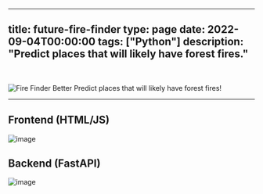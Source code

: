 
---
title: future-fire-finder
type: page
date: 2022-09-04T00:00:00
tags: ["Python"]
description: "Predict places that will likely have forest fires."
---


<br>

![Fire Finder Better](https://user-images.githubusercontent.com/35516367/188337454-ba33b4ee-3a5b-4d20-ac28-c288c34b08cd.png)
Predict places that will likely have forest fires!

<hr>

## Frontend (HTML/JS)
![image](https://user-images.githubusercontent.com/35516367/188338929-c525de67-6a96-41a5-9078-c39907498472.png)

## Backend (FastAPI)
![image](https://user-images.githubusercontent.com/35516367/188338801-32c993df-5766-4738-bbaa-027cc4e4a3f4.png)
